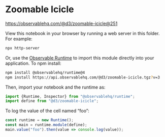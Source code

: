 # Zoomable Icicle

https://observablehq.com/@d3/zoomable-icicle@251

View this notebook in your browser by running a web server in this folder. For
example:

~~~sh
npx http-server
~~~

Or, use the [Observable Runtime](https://github.com/observablehq/runtime) to
import this module directly into your application. To npm install:

~~~sh
npm install @observablehq/runtime@4
npm install https://api.observablehq.com/@d3/zoomable-icicle.tgz?v=3
~~~

Then, import your notebook and the runtime as:

~~~js
import {Runtime, Inspector} from "@observablehq/runtime";
import define from "@d3/zoomable-icicle";
~~~

To log the value of the cell named “foo”:

~~~js
const runtime = new Runtime();
const main = runtime.module(define);
main.value("foo").then(value => console.log(value));
~~~
